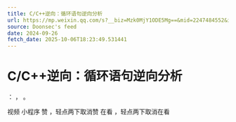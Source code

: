 ```yaml
---
title: C/C++逆向：循环语句逆向分析
url: https://mp.weixin.qq.com/s?__biz=Mzk0MjY1ODE5Mg==&mid=2247484552&idx=1&sn=dfb4af8ea6c0286796bef12bfb190d8a
source: Doonsec's feed
date: 2024-09-26
fetch_date: 2025-10-06T18:23:49.531441
---
```


# C/C++逆向：循环语句逆向分析

：
，
。

视频
小程序
赞
，轻点两下取消赞
在看
，轻点两下取消在看